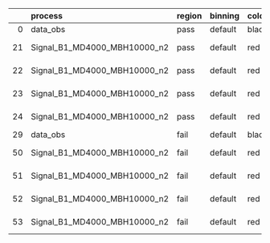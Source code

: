 |    | process                      | region   | binning   | color   | process_type   |   scale | variation   | source_filename                                                       | source_histname    | alias                        | title     |   combine_idx |     lnN |   shapes | syst_type   | direction   | variation_alias   |
|---:|:-----------------------------|:---------|:----------|:--------|:---------------|--------:|:------------|:----------------------------------------------------------------------|:-------------------|:-----------------------------|:----------|--------------:|--------:|---------:|:------------|:------------|:------------------|
|  0 | data_obs                     | pass     | default   | black   | DATA           |       1 | nominal     | ./histograms_for_2DAlphabet_v15//BH_Data.root                         | hpass              | Data                         | Data      |           nan | nan     |      nan | nan         | nan         | nan               |
| 21 | Signal_B1_MD4000_MBH10000_n2 | pass     | default   | red     | SIGNAL         |       1 | lumi        | ./histograms_for_2DAlphabet_v15//BH_Signal_B1_MD4000_MBH10000_n2.root | hpass              | Signal_B1_MD4000_MBH10000_n2 | BH signal |           nan |   1.016 |      nan | lnN         | nan         | nan               |
| 22 | Signal_B1_MD4000_MBH10000_n2 | pass     | default   | red     | SIGNAL         |       1 | SVM         | ./histograms_for_2DAlphabet_v15//BH_Signal_B1_MD4000_MBH10000_n2.root | hpass_SVMsyst_up   | Signal_B1_MD4000_MBH10000_n2 | BH signal |           nan | nan     |        1 | shapes      | Up          | SVMsyst           |
| 23 | Signal_B1_MD4000_MBH10000_n2 | pass     | default   | red     | SIGNAL         |       1 | SVM         | ./histograms_for_2DAlphabet_v15//BH_Signal_B1_MD4000_MBH10000_n2.root | hpass_SVMsyst_down | Signal_B1_MD4000_MBH10000_n2 | BH signal |           nan | nan     |        1 | shapes      | Down        | SVMsyst           |
| 24 | Signal_B1_MD4000_MBH10000_n2 | pass     | default   | red     | SIGNAL         |       1 | nominal     | ./histograms_for_2DAlphabet_v15//BH_Signal_B1_MD4000_MBH10000_n2.root | hpass              | Signal_B1_MD4000_MBH10000_n2 | BH signal |           nan | nan     |      nan | nan         | nan         | nan               |
| 29 | data_obs                     | fail     | default   | black   | DATA           |       1 | nominal     | ./histograms_for_2DAlphabet_v15//BH_Data.root                         | hfail              | Data                         | Data      |           nan | nan     |      nan | nan         | nan         | nan               |
| 50 | Signal_B1_MD4000_MBH10000_n2 | fail     | default   | red     | SIGNAL         |       1 | lumi        | ./histograms_for_2DAlphabet_v15//BH_Signal_B1_MD4000_MBH10000_n2.root | hfail              | Signal_B1_MD4000_MBH10000_n2 | BH signal |           nan |   1.016 |      nan | lnN         | nan         | nan               |
| 51 | Signal_B1_MD4000_MBH10000_n2 | fail     | default   | red     | SIGNAL         |       1 | SVM         | ./histograms_for_2DAlphabet_v15//BH_Signal_B1_MD4000_MBH10000_n2.root | hfail_SVMsyst_up   | Signal_B1_MD4000_MBH10000_n2 | BH signal |           nan | nan     |        1 | shapes      | Up          | SVMsyst           |
| 52 | Signal_B1_MD4000_MBH10000_n2 | fail     | default   | red     | SIGNAL         |       1 | SVM         | ./histograms_for_2DAlphabet_v15//BH_Signal_B1_MD4000_MBH10000_n2.root | hfail_SVMsyst_down | Signal_B1_MD4000_MBH10000_n2 | BH signal |           nan | nan     |        1 | shapes      | Down        | SVMsyst           |
| 53 | Signal_B1_MD4000_MBH10000_n2 | fail     | default   | red     | SIGNAL         |       1 | nominal     | ./histograms_for_2DAlphabet_v15//BH_Signal_B1_MD4000_MBH10000_n2.root | hfail              | Signal_B1_MD4000_MBH10000_n2 | BH signal |           nan | nan     |      nan | nan         | nan         | nan               |